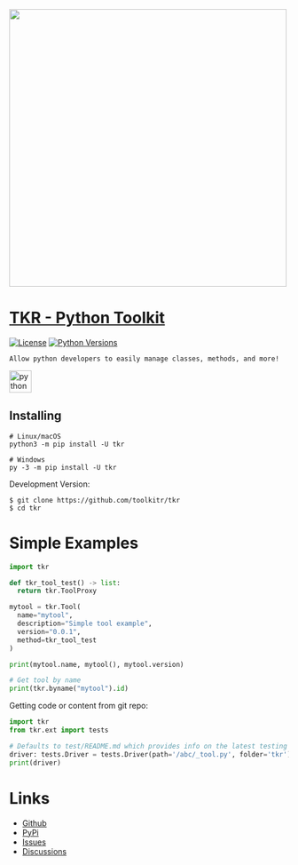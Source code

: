<div id="header">
  <img src="https://i.ibb.co/gr1sM66/image-removebg-preview-2023-11-16-T193131-291.png" width="500"/>
</div>

# [TKR - Python Toolkit](https://pypi.org/project/tkr/)
[![License](https://img.shields.io/badge/license-MIT-blue.svg)](https://github.com/toolkitr/tkr/blob/main/LICENSE)
[![Python Versions](https://img.shields.io/badge/python-3.10%20|%203.11%20|%203.12%20-blue)](https://www.python.org/downloads/)

```Allow python developers to easily manage classes, methods, and more!```
<p align="left"> <a href="https://www.python.org" target="_blank" rel="noreferrer"> <img src="https://raw.githubusercontent.com/devicons/devicon/master/icons/python/python-original.svg" alt="python" width="40" height="40"/></a></p>

## Installing
```shell
# Linux/macOS
python3 -m pip install -U tkr

# Windows
py -3 -m pip install -U tkr
```
Development Version:
```shell
$ git clone https://github.com/toolkitr/tkr
$ cd tkr
```

# Simple Examples
```python
import tkr

def tkr_tool_test() -> list:
  return tkr.ToolProxy

mytool = tkr.Tool(
  name="mytool",
  description="Simple tool example",
  version="0.0.1",
  method=tkr_tool_test
)

print(mytool.name, mytool(), mytool.version)

# Get tool by name
print(tkr.byname("mytool").id)
```
Getting code or content from git repo:
```python
import tkr
from tkr.ext import tests

# Defaults to test/README.md which provides info on the latest testing files.
driver: tests.Driver = tests.Driver(path='/abc/_tool.py', folder='tkr') 
print(driver)
```

# Links
- [Github](https://github.com/toolkitr/tkr)
- [PyPi](https://pypi.org/project/tkr)
- [Issues](https://github.com/toolkitr/tkr/issues)
- [Discussions](https://github.com/toolkitr/tkr/discussions)
